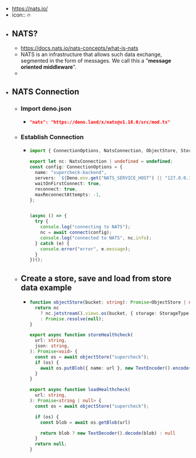 - https://nats.io/
- icon:: 🔥
- ## NATS?
	- https://docs.nats.io/nats-concepts/what-is-nats
	- NATS is an infrastructure that allows such data exchange, segmented in the form of messages. We call this a "**message oriented middleware**".
	-
- ## NATS Connection
	- ### Import deno.json
		- ```deno.json
		  "nats": "https://deno.land/x/nats@v1.18.0/src/mod.ts"
		  ```
	- ### Establish Connection
		- ```typescript
		  import { ConnectionOptions, NatsConnection, ObjectStore, StorageType, connect, nanos } from "nats";
		  	
		  export let nc: NatsConnection | undefined = undefined;
		  const config: ConnectionOptions = {
		    name: "supercheck-backend",
		    servers: `${Deno.env.get("NATS_SERVICE_HOST") || "127.0.0.1"}:4222`,
		    waitOnFirstConnect: true,
		    reconnect: true,
		    maxReconnectAttempts: -1,
		  };
		  
		  
		  (async () => {
		    try {
		      console.log("connecting to NATS");
		      nc = await connect(config);
		      console.log("connected to NATS", nc.info);
		    } catch (e) {
		      console.error("error", e.message);
		    }
		  })();
		  ```
	- ## Create a store, save and load from store data example
		- ```typescript
		  function objectStore(bucket: string): Promise<ObjectStore | null> {
		    return nc
		      ? nc.jetstream().views.os(bucket, { storage: StorageType.File, ttl: nanos(30_000) })
		      : Promise.resolve(null);
		  }
		  
		  export async function storeHealthcheck(
		    url: string,
		    json: string,
		  ): Promise<void> {
		    const os = await objectStore("supercheck");
		    if (os) {
		      await os.putBlob({ name: url }, new TextEncoder().encode(json));
		    }
		  }
		  
		  export async function loadHealthcheck(
		    url: string,
		  ): Promise<string | null> {
		    const os = await objectStore("supercheck");
		  
		    if (os) {
		      const blob = await os.getBlob(url)
		  
		      return blob ? new TextDecoder().decode(blob) : null
		    }
		    return null;
		  }
		   
		  ```